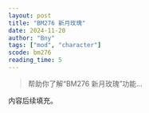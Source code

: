 ```yaml
---
layout: post
title: "BM276 新月玫瑰"
date: 2024-11-20
author: "Bny"
tags: ["mod", "character"]
scode: bm276
reading_time: 5
---
```


> 帮助你了解“BM276 新月玫瑰”功能...

内容后续填充。
